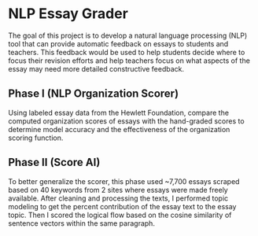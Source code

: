 # NLP Essay Grader

The goal of this project is to develop a natural language processing (NLP) tool that can provide automatic feedback on essays to students and teachers.
This feedback would be used to help students decide where to focus their revision efforts and help teachers focus on what aspects of the essay may need more detailed constructive feedback.

## Phase I (NLP Organization Scorer)
Using labeled essay data from the Hewlett Foundation, compare the computed organization scores of essays with the hand-graded scores to determine model accuracy and the effectiveness of the organization scoring function.

## Phase II (Score AI)
To better generalize the scorer, this phase used ~7,700 essays scraped based on 40 keywords from 2 sites where essays were made freely available. After cleaning and processing the texts, I performed topic modeling to get the percent contribution of the essay text to the essay topic. Then I scored the logical flow based on the cosine similarity of sentence vectors within the same paragraph.
